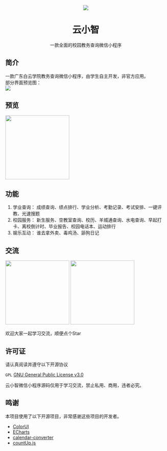 <p align="center">
  <a href="https://www.yunxiaozhi.cn">
    <img src="http://qiniu.yunxiaozhi.cn/mu.png"/>
  </a>
</p>

<h1 align="center">云小智</h1>
<div align="center">
    <p>一款全面的校园教务查询微信小程序</p>
</div>

## 简介
一款广东白云学院教务查询微信小程序，由学生自主开发，非官方应用。    
部分界面预览图：     
<img src="http://qiniu.yunxiaozhi.cn/preview1.png"/>

## 预览
<img width="200" src="http://qiniu.yunxiaozhi.cn/9978f799-bf6d-45d7-9ff8-a1befb9243bd.jpg">

## 功能
1. 学业查询：
成绩查询、绩点排行、学业分析、考勤记录、考试安排、一键评教、光速搜题
2. 校园服务：
新生服务、空教室查询、校历、羊城通查询、水电查询、早起打卡、离校倒计时、毕业报告、校园电话本、运动排行
3. 娱乐互动：
谁去拿外卖、毒鸡汤、舔狗日记

## 交流

<img width="200" src="http://qiniu.yunxiaozhi.cn/fd7c26d6474ccf4ddffc546bb337f14.jpg"/>
<img width="200" src="http://qiniu.yunxiaozhi.cn/d546032939d0c0546bc44d681666ef8.jpg"/>

欢迎大家一起学习交流，顺便点个Star

## 许可证

请认真阅读并遵守以下开源协议

`GPL` [GNU General Public License v3.0](https://github.com/danbaixi/yunxiaozhi/blob/main/LICENSE)

云小智微信小程序源码仅用于学习交流，禁止私用、商用，违者必究。


## 鸣谢
本项目使用了以下开源项目，非常感谢这些项目的开发者。
* [ColorUI](https://github.com/weilanwl/ColorUI)
* [ECharts](https://github.com/apache/incubator-echarts)
* [calendar-converter](https://github.com/StuPig/calendar-converter)
* [countUp.js](https://github.com/inorganik/CountUp.js)